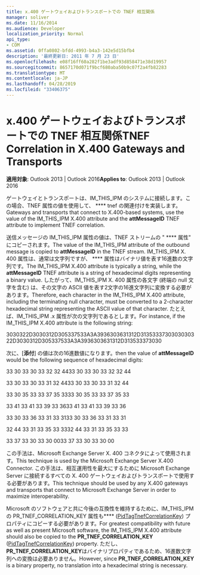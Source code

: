 ```yaml
---
title: x.400 ゲートウェイおよびトランスポートでの TNEF 相互関係
manager: soliver
ms.date: 11/16/2014
ms.audience: Developer
localization_priority: Normal
api_type:
- COM
ms.assetid: 0ffa0802-bfdd-4993-b4a3-142e5d15bfb4
description: '最終更新日: 2011 年 7 月 23 日'
ms.openlocfilehash: e08f16ff60a282f1be3adf93d858471e38d19957
ms.sourcegitcommit: 8657170d071f9bcf680aba50b9c07f2a4fb82283
ms.translationtype: MT
ms.contentlocale: ja-JP
ms.lasthandoff: 04/28/2019
ms.locfileid: "33406375"
---
```

# <a name="tnef-correlation-in-x400-gateways-and-transports"></a><span data-ttu-id="a70b2-103">x.400 ゲートウェイおよびトランスポートでの TNEF 相互関係</span><span class="sxs-lookup"><span data-stu-id="a70b2-103">TNEF Correlation in X.400 Gateways and Transports</span></span>

  
  
<span data-ttu-id="a70b2-104">**適用対象**: Outlook 2013 | Outlook 2016</span><span class="sxs-lookup"><span data-stu-id="a70b2-104">**Applies to**: Outlook 2013 | Outlook 2016</span></span> 
  
<span data-ttu-id="a70b2-105">ゲートウェイとトランスポートは、IM_THIS_IPM のシステムに接続します。この場合、TNEF 属性の値を使用して、 \*\*\*\* tnef の関連付けを実装します。</span><span class="sxs-lookup"><span data-stu-id="a70b2-105">Gateways and transports that connect to X.400-based systems, use the value of the IM_THIS_IPM X.400 attribute and the **attMessageID** TNEF attribute to implement TNEF correlation.</span></span> 
  
<span data-ttu-id="a70b2-106">送信メッセージの IM_THIS_IPM 属性の値は、TNEF ストリームの " \*\*\*\* 属性" にコピーされます。</span><span class="sxs-lookup"><span data-stu-id="a70b2-106">The value of the IM_THIS_IPM attribute of the outbound message is copied to **attMessageID** in the TNEF stream.</span></span> <span data-ttu-id="a70b2-107">IM_THIS_IPM X. 400 属性は、通常は文字列ですが、 \*\*\*\* 属性はバイナリ値を表す16進数の文字列です。</span><span class="sxs-lookup"><span data-stu-id="a70b2-107">The IM_THIS_IPM X.400 attribute is typically a string, while the **attMessageID** TNEF attribute is a string of hexadecimal digits representing a binary value.</span></span> <span data-ttu-id="a70b2-108">したがって、IM_THIS_IPM X. 400 属性の各文字 (終端の null 文字を含む) は、その文字の ASCII 値を表す2文字の16進文字列に変換する必要があります。</span><span class="sxs-lookup"><span data-stu-id="a70b2-108">Therefore, each character in the IM_THIS_IPM X.400 attribute, including the terminating null character, must be converted to a 2-character hexadecimal string representing the ASCII value of that character.</span></span> <span data-ttu-id="a70b2-109">たとえば、IM_THIS_IPM .x 属性が次の文字列であるとします。</span><span class="sxs-lookup"><span data-stu-id="a70b2-109">For instance, if the IM_THIS_IPM X.400 attribute is the following string:</span></span> 
  
<span data-ttu-id="a70b2-110">3030322D3030312D305337533A3A3936303631312D313533373030</span><span class="sxs-lookup"><span data-stu-id="a70b2-110">3030322D3030312D305337533A3A3936303631312D313533373030</span></span>
  
<span data-ttu-id="a70b2-111">次に、[**添付**] の値は次の16進数値になります。</span><span class="sxs-lookup"><span data-stu-id="a70b2-111">then the value of **attMessageID** would be the following sequence of hexadecimal digits:</span></span> 
  
<span data-ttu-id="a70b2-112">33 30 33 30 33 32 32 44</span><span class="sxs-lookup"><span data-stu-id="a70b2-112">33 30 33 30 33 32 32 44</span></span>
  
<span data-ttu-id="a70b2-113">33 30 33 30 33 31 32 44</span><span class="sxs-lookup"><span data-stu-id="a70b2-113">33 30 33 30 33 31 32 44</span></span>
  
<span data-ttu-id="a70b2-114">33 30 35 33 33 37 35 33</span><span class="sxs-lookup"><span data-stu-id="a70b2-114">33 30 35 33 33 37 35 33</span></span>
  
<span data-ttu-id="a70b2-115">33 41 33 41 33 39 33 36</span><span class="sxs-lookup"><span data-stu-id="a70b2-115">33 41 33 41 33 39 33 36</span></span>
  
<span data-ttu-id="a70b2-116">33 30 33 36 33 31 33 31</span><span class="sxs-lookup"><span data-stu-id="a70b2-116">33 30 33 36 33 31 33 31</span></span>
  
<span data-ttu-id="a70b2-117">32 44 33 31 33 35 33 33</span><span class="sxs-lookup"><span data-stu-id="a70b2-117">32 44 33 31 33 35 33 33</span></span>
  
<span data-ttu-id="a70b2-118">33 37 33 30 33 30 00</span><span class="sxs-lookup"><span data-stu-id="a70b2-118">33 37 33 30 33 30 00</span></span>
  
<span data-ttu-id="a70b2-119">この手法は、Microsoft Exchange Server X. 400 コネクタによって使用されます。</span><span class="sxs-lookup"><span data-stu-id="a70b2-119">This technique is used by the Microsoft Exchange Server X.400 Connector.</span></span> <span data-ttu-id="a70b2-120">この手法は、相互運用性を最大にするために Microsoft Exchange Server に接続するすべての X. 400 ゲートウェイおよびトランスポートで使用する必要があります。</span><span class="sxs-lookup"><span data-stu-id="a70b2-120">This technique should be used by any X.400 gateways and transports that connect to Microsoft Exchange Server in order to maximize interoperability.</span></span>
  
<span data-ttu-id="a70b2-121">Microsoft のソフトウェアと共に今後の互換性を維持するために、IM_THIS_IPM の PR_TNEF_CORRELATION_KEY 属性も\*\*\*\* ([PidTagTnefCorrelationKey](pidtagtnefcorrelationkey-canonical-property.md)) プロパティにコピーする必要があります。</span><span class="sxs-lookup"><span data-stu-id="a70b2-121">For greatest compatibility with future as well as present Microsoft software, the IM_THIS_IPM X.400 attribute should also be copied to the **PR_TNEF_CORRELATION_KEY** ([PidTagTnefCorrelationKey](pidtagtnefcorrelationkey-canonical-property.md)) property.</span></span> <span data-ttu-id="a70b2-122">ただし、 **PR_TNEF_CORRELATION_KEY**はバイナリプロパティであるため、16進数文字列への変換は必要ありません。</span><span class="sxs-lookup"><span data-stu-id="a70b2-122">However, since **PR_TNEF_CORRELATION_KEY** is a binary property, no translation into a hexadecimal string is necessary.</span></span> 
  

